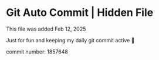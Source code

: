 # Git Auto Commit | Hidden File

This file was added Feb 12, 2025

Just for fun and keeping my daily git commit active 🤪

commit number: 1857648
